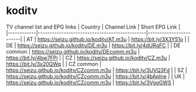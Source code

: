 # koditv
TV channel list and EPG links
| Country    | Channel Link                                 | Short EPG Link         |                      
|------------|----------------------------------------------|------------------------|
| AT         | https://seizu.github.io/koditv/AT.m3u        | https://bit.ly/3X3Y51o |
| DE         | https://seizu.github.io/koditv/DE.m3u        | https://bit.ly/4dURgFC |
| DE common  | https://seizu.github.io/koditv/DEcomm.m3u    | https://bit.ly/4bw7FPi |
| CZ         | https://seizu.github.io/koditv/CZ.m3u        | https://bit.ly/3x20QWq |
| CZ common  | https://seizu.github.io/koditv/CZcomm.m3u    | https://bit.ly/3UVQ3Fd |
| SZ         | https://seizu.github.io/koditv/CZcomm.m3u    | https://bit.ly/4bApIne |
| UK         | https://seizu.github.io/koditv/CZcomm.m3u    | https://bit.ly/3VggGWS |
